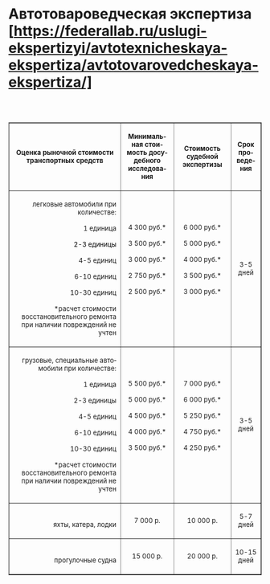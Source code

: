 # Автотовароведческая экспертиза [https://federallab.ru/uslugi-ekspertizyi/avtotexnicheskaya-ekspertiza/avtotovarovedcheskaya-ekspertiza/]
## 
 
<table border="1" cellpadding="0" cellspacing="0" class="price-list price-list_second">
<tbody>
<tr class="table-header_blue">
<td width="364">
<p align="center" class="western"><span style="font-size: small;"><strong>Оценка рыночной стоимости транспортных средств</strong></span></p>
</td>
<td width="118">
<p align="center" class="western" lang="en-US"><span style="font-size: small;"><span lang="ru-RU"><strong>Минимальная стоимость досудебного исследования</strong></span></span></p>
</td>
<td width="136">
<p align="center" class="western"><span style="font-size: small;"><strong>Стоимость судебной экспертизы</strong></span></p>
</td>
<td width="62">
<p align="center" class="western" lang="en-US"><span style="font-size: small;"><span lang="ru-RU"><strong>Срок проведения</strong></span></span></p>
</td>
</tr>
</tbody>
<tbody>
<tr>
<td valign="bottom" width="364">
<p align="right" class="western" lang="en-US"><span style="font-size: small;"><span lang="ru-RU">легковые автомобили при количестве:</span></span></p>
<p align="right" class="western"><span style="font-size: small;">1 единица</span></p>
<p align="right" class="western" lang="en-US"><span style="color: #000000;"><span style="font-size: small;"><span lang="ru-RU">2-3 единицы </span></span></span></p>
<p align="right" class="western"><span style="font-size: small;">4-5 единиц</span></p>
<p align="right" class="western"><span style="font-size: small;">6-10 единиц</span></p>
<p align="right" class="western"><span style="font-size: small;">10-30 единиц</span></p>
<p align="right" class="western"><span style="font-size: small;">*расчет стоимости восстановительного ремонта при наличии повреждений не учтен</span></p>
</td>
<td width="118">
<p align="center" class="western" lang="en-US"><span style="font-size: small;"><span lang="ru-RU">4 300 руб.*</span></span></p>
<p align="center" class="western"><span style="font-size: small;">3 500 <span lang="ru-RU">руб.</span>*</span></p>
<p align="center" class="western"><span style="font-size: small;">3 000 <span lang="ru-RU">руб.</span>*</span></p>
<p align="center" class="western"><span style="font-size: small;">2 750 <span lang="ru-RU">руб.</span>*</span></p>
<p align="center" class="western"><span style="font-size: small;">2 500 <span lang="ru-RU">руб.</span>*</span></p>
<p align="center" class="western"> </p>
</td>
<td width="136">
<p align="center" class="western" lang="en-US"><span style="font-size: small;"><span lang="ru-RU">6 000</span> <span lang="ru-RU">руб.*</span></span></p>
<p align="center" class="western"><span style="font-size: small;">5 000 <span lang="ru-RU">руб.</span>*</span></p>
<p align="center" class="western"><span style="font-size: small;">4 000 <span lang="ru-RU">руб.</span>*</span></p>
<p align="center" class="western"><span style="font-size: small;">3 500 <span lang="ru-RU">руб.</span>*</span></p>
<p align="center" class="western"><span style="font-size: small;">3 000 <span lang="ru-RU">руб.</span>*</span></p>
<p align="center" class="western"> </p>
</td>
<td width="62">
<p align="center" class="western"><span style="font-size: small;">3-5 дней</span></p>
</td>
</tr>
<tr>
<td valign="bottom" width="364">
<p align="right" class="western" lang="en-US"><span style="font-size: small;"><span lang="ru-RU">грузовые, специальные автомобили при количестве:</span></span></p>
<p align="right" class="western"><span style="font-size: small;">1 единица</span></p>
<p align="right" class="western" lang="en-US"><span style="font-size: small;"><span lang="ru-RU">2-3 единицы </span></span></p>
<p align="right" class="western"><span style="font-size: small;">4-5 единиц</span></p>
<p align="right" class="western"><span style="font-size: small;">6-10 единиц</span></p>
<p align="right" class="western"><span style="font-size: small;">10-30 единиц</span></p>
<p align="right" class="western"><span style="font-size: small;">*расчет стоимости восстановительного ремонта при наличии повреждений не учтен</span></p>
</td>
<td width="118">
<p align="center" class="western" lang="en-US"><span style="font-size: small;"><span lang="ru-RU">5 500</span> <span lang="ru-RU">руб.*</span></span></p>
<p align="center" class="western"><span style="font-size: small;">5 000 <span lang="ru-RU">руб.</span>*</span></p>
<p align="center" class="western"><span style="font-size: small;">4 500 <span lang="ru-RU">руб.</span>*</span></p>
<p align="center" class="western"><span style="font-size: small;">4 000 <span lang="ru-RU">руб.</span>*</span></p>
<p align="center" class="western"><span style="font-size: small;">3 500 <span lang="ru-RU">руб.</span>*</span></p>
<p align="center" class="western"> </p>
</td>
<td width="136">
<p align="center" class="western" lang="en-US"><span style="font-size: small;"><span lang="ru-RU">7 000</span> <span lang="ru-RU">руб.*</span></span></p>
<p align="center" class="western"><span style="font-size: small;">6 000 <span lang="ru-RU">руб.</span>*</span></p>
<p align="center" class="western"><span style="font-size: small;">5 250 <span lang="ru-RU">руб.</span>*</span></p>
<p align="center" class="western"><span style="font-size: small;">4 750 <span lang="ru-RU">руб.</span>*</span></p>
<p align="center" class="western"><span style="font-size: small;">4 250 <span lang="ru-RU">руб.</span>*</span></p>
<p align="center" class="western"> </p>
</td>
<td width="62">
<p align="center" class="western"><span style="font-size: small;">3-5 дней</span></p>
</td>
</tr>
<tr>
<td valign="bottom" width="364">
<p align="right" class="western"><span style="font-size: small;">яхты, катера, лодки</span></p>
</td>
<td width="118">
<p align="center" class="western"><span style="font-size: small;">7 000 <span lang="ru-RU">р.</span></span></p>
</td>
<td width="136">
<p align="center" class="western"><span style="font-size: small;">10 000 р.</span></p>
</td>
<td width="62">
<p align="center" class="western"><span style="font-size: small;">5-7 дней</span></p>
</td>
</tr>
<tr>
<td valign="bottom" width="364">
<p align="right" class="western"><span style="font-size: small;">прогулочные судна</span></p>
</td>
<td width="118">
<p align="center" class="western"><span style="font-size: small;">15 000 <span lang="ru-RU">р.</span></span></p>
</td>
<td width="136">
<p align="center" class="western"><span style="font-size: small;">20 000 р.</span></p>
</td>
<td width="62">
<p align="center" class="western"><span style="font-size: small;">10-15 дней</span></p>
</td>
</tr>
</tbody>
</table>